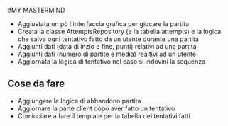 #MY MASTERMIND

- Aggiustata un pò l'interfaccia grafica per giocare la partita
- Creata la classe AttemptsRepository (e la tabella attempts) e la logica che salva ogni tentativo fatto da un utente durante una partita
- Aggiunti dati (data di inzio e fine, punti) relativi ad una partita
- Aggiunti dati (numero di partite e media) realtivi ad un utente
- Aggiornata la logica di tentativo nel caso si indovini la sequenza

## Cose da fare
- Aggiungere la logica di abbandono partita
- Aggiornare la parte client dopo aver fatto un tentativo
- Cominciare a fare il template per la tabella dei tentativi fatti